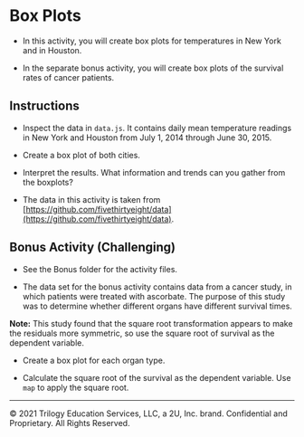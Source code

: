 # Box Plots

* In this activity, you will create box plots for temperatures in New York and in Houston.

* In the separate bonus activity, you will create box plots of the survival rates of cancer patients.

## Instructions

* Inspect the data in `data.js`. It contains daily mean temperature readings in New York and Houston from July 1, 2014 through June 30, 2015.

* Create a box plot of both cities.

* Interpret the results. What information and trends can you gather from the boxplots?

* The data in this activity is taken from [https://github.com/fivethirtyeight/data](https://github.com/fivethirtyeight/data).

## Bonus Activity (Challenging)

* See the Bonus folder for the activity files.

* The data set for the bonus activity contains data from a cancer study, in which patients were treated with ascorbate. The purpose of this study was to determine whether different organs have different survival times.

**Note:** This study found that the square root transformation appears to make the residuals more symmetric, so use the square root of survival as the dependent variable.

* Create a box plot for each organ type.

* Calculate the square root of the survival as the dependent variable. Use `map` to apply the square root.

---

© 2021 Trilogy Education Services, LLC, a 2U, Inc. brand. Confidential and Proprietary. All Rights Reserved.
